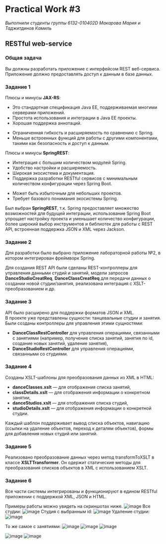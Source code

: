 # Practical Work #3
*Выполнили студенты группы 6132-010402D Макарова Мария и Таджитдинов Камиль* 
## RESTful web-service
### Общая задача
Вы должны разработать приложение с интерфейсом REST веб-сервиса. Приложение должно предоставлять доступ к данным в базе данных.

### Задание 1
Плюсы и минусы **JAX-RS**:  
+ Это стандартная спецификация Java EE, поддерживаемая многими серверами приложений.
+ Простота использования и интеграции в Java EE проекты.
+ Хорошая поддержка аннотаций.
- Ограниченная гибкость и расширяемость по сравнению с Spring.
- Меньше встроенных функций для работы с другими компонентами, такими как безопасность и доступ к данным.

Плюсы и минусы **SpringREST**:
+ Интеграция с большим количеством модулей Spring.
+ Удобство настройки и расширяемость.
+ Широкая экосистема и документация.
+ Поддержка разработки RESTful сервисов с минимальным количеством конфигурации через Spring Boot.
- Может быть избыточным для небольших проектов.
- Требует базового понимания экосистемы Spring.

Был выбран **SpringREST**, т.к. Spring предоставляет множество возможностей для будущей интеграции, использование Spring Boot упрощает настройку проекта и уменьшает количество конфигурации, более широкий выбор инструментов и библиотек для работы с REST API, встроенная поддержка JSON и XML через Jackson.

### Задание 2
Для разработки было выбрано приложение лабораторной работы №2, в котором интегрирован фреймворк Spring. 

Для создания REST API были сделаны REST-контроллеры для управления данными студий и занятий,  модели запросов **DanceStudioCreatReq**, **DanceClassCreatReq** для передачи данных о создании новой студии/занятия, реализована интеграция с XSLT-преобразованием и др.

### Задание 3
API было расширено для поддержки форматов JSON и XML.  
В проекте уже представлены сущности: танцевальные студии и занятия. Были созданы контроллеры для управления этими сущностями:
* **DanceClassRestController** для управления операциями, связанными с занятиями (например, получение списка занятий, занятия по id, создание новых занятий, удаление занятия),
* **DanceStudioRestController** для управления операциями, связанными со студиями.

### Задание 4
Созданы XSLT-шаблоны для преобразования данных из XML в HTML:
* **danceClasses.xslt** — для отображения списка занятий,
* **classDetails.xslt** — для отображения информации о конкретном занятии,
* **danceStudios.xslt** — для отображения списка студий,
* **studioDetails.xslt** — для отображения информации о конкретной студии.

Каждый шаблон поддерживает вывод списка объектов, навигацию (ссылки на удаление объектов, переход к деталям объектов), формы для добавления новых студий или занятий.

### Задание 5
Реализовано преобразование данных через метод transformToXSLT в классе **XSLTTransformer**. Он одержит статические методы для преобразования списков объектов в XML с использованием XSLT.

### Задание 6
Все части системы интегрированы и функционируют в едином RESTful приложении с поддержкой XML, JSON и HTML. 

Примеры работы можно увидеть на скриншотах ниже.
![image](https://github.com/user-attachments/assets/02912959-a57a-4814-a3e9-33934d49d406)
Все студии:
![image](https://github.com/user-attachments/assets/12e46405-d5e0-403c-94d6-4f09ed371af1)
Студия с выбранным id:
![image](https://github.com/user-attachments/assets/25297518-1ccd-4d94-ba86-a62e33ac42d4)
Удаление студии:
![image](https://github.com/user-attachments/assets/e1c6342c-45ef-42f0-b112-5cbfc8e1f696)

То же самое с занятиями:
![image](https://github.com/user-attachments/assets/af29fe0c-6184-4418-961f-242801399751)
![image](https://github.com/user-attachments/assets/cecd8444-cd11-44a8-bba3-e42921314583)
![image](https://github.com/user-attachments/assets/1e10ed8d-1590-46be-981d-1e8d7f07d22f)

![image](https://github.com/user-attachments/assets/7ddbdec7-794a-4cc1-bf9b-a0629ff77db1)
![image](https://github.com/user-attachments/assets/a8bf200c-ed54-463e-bb79-d7a95a7f5e35)










